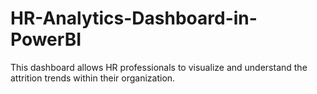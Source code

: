# HR-Analytics-Dashboard-in-PowerBI
This dashboard allows HR professionals to visualize and understand the attrition trends within their organization.
